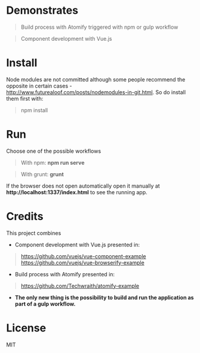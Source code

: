 # Demonstrates

> Build process with Atomify triggered with npm or gulp workflow

> Component development with Vue.js

# Install

Node modules are not committed although some people recommend the opposite in certain cases - http://www.futurealoof.com/posts/nodemodules-in-git.html. So do install them first with: 

> npm install


# Run

Choose one of the possible workflows

> With npm: **npm run serve**

> With grunt: **grunt**


If the browser does not open automatically open it manually at **http://localhost:1337/index.html** to see the running app.


# Credits

This project combines

* Component development with Vue.js presented in:

> https://github.com/vuejs/vue-component-example
> https://github.com/vuejs/vue-browserify-example

* Build process with Atomify presented in:

> https://github.com/Techwraith/atomify-example

* **The only new thing is the possibility to build and run the application as part of a gulp workflow.**

# License

MIT